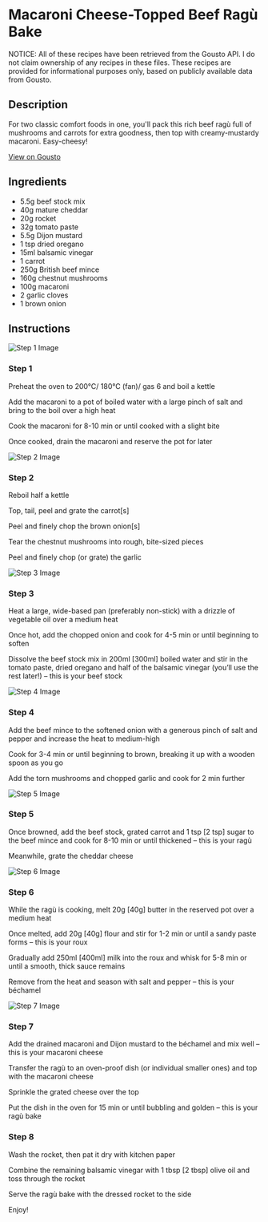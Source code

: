 # Macaroni Cheese-Topped Beef Ragù Bake

NOTICE: All of these recipes have been retrieved from the Gousto API. I do not claim ownership of any recipes in these files. These recipes are provided for informational purposes only, based on publicly available data from Gousto.

## Description

For two classic comfort foods in one, you'll pack this rich beef ragù full of mushrooms and carrots for extra goodness, then top with creamy-mustardy macaroni. Easy-cheesy! 

[View on Gousto](https://www.gousto.co.uk/recipes/cookbook/macaroni-cheese-topped-ragu-bake)

## Ingredients

- 5.5g beef stock mix
- 40g mature cheddar 
- 20g rocket
- 32g tomato paste 
- 5.5g Dijon mustard
- 1 tsp dried oregano
- 15ml balsamic vinegar
- 1 carrot
- 250g British beef mince
- 160g chestnut mushrooms
- 100g macaroni
- 2 garlic cloves
- 1 brown onion

## Instructions

![Step 1 Image](https://production-media.gousto.co.uk/cms/recipe-step-image/step-1-1615221223361-x200.jpg)

### Step 1

Preheat the oven to 200°C/ 180°C (fan)/ gas 6 and boil a kettle

Add the macaroni to a pot of boiled water with a large pinch of salt and bring to the boil over a high heat

Cook the macaroni for 8-10 min or until cooked with a slight bite

Once cooked, drain the macaroni and reserve the pot for later

![Step 2 Image](https://production-media.gousto.co.uk/cms/recipe-step-image/step-2-1615221229890-x200.jpg)

### Step 2

Reboil half a kettle

Top, tail, peel and grate the carrot<span class="text-danger">[s]</span>

Peel and finely chop the brown onion<span class="text-danger">[s]</span>

Tear the chestnut mushrooms into rough, bite-sized pieces

Peel and finely chop (or grate) the garlic

![Step 3 Image](https://production-media.gousto.co.uk/cms/recipe-step-image/step-3-1615221238370-x200.jpg)

### Step 3

Heat a large, wide-based pan (preferably non-stick) with a drizzle of vegetable oil over a medium heat

Once hot, add the chopped onion and cook for 4-5 min or until beginning to soften

Dissolve the beef stock mix in 200ml<span class="text-danger"> [300ml]</span> boiled water and stir in the tomato paste, dried oregano and half of the balsamic vinegar (you’ll use the rest later!) – this is your beef stock

![Step 4 Image](https://production-media.gousto.co.uk/cms/recipe-step-image/step-4-1615221244550-x200.jpg)

### Step 4

Add the beef mince to the softened onion with a generous pinch of salt and pepper and increase the heat to medium-high

Cook for 3-4 min or until beginning to brown, breaking it up with a wooden spoon as you go

Add the torn mushrooms and chopped garlic and cook for 2 min further

![Step 5 Image](https://production-media.gousto.co.uk/cms/recipe-step-image/step-5-1615221249146-x200.jpg)

### Step 5

Once browned, add the beef stock, grated carrot and 1 tsp <span class="text-danger">[2 tsp]</span> sugar to the beef mince and cook for 8-10 min or until thickened – this is your ragù

Meanwhile, grate the cheddar cheese

![Step 6 Image](https://production-media.gousto.co.uk/cms/recipe-step-image/step-6-1615221253671-x200.jpg)

### Step 6

While the ragù is cooking, melt 20g <span class="text-danger">[40g]</span> butter in the reserved pot over a medium heat

Once melted, add 20g <span class="text-danger">[40g]</span> flour and stir for 1-2 min or until a sandy paste forms – this is your roux

Gradually add 250ml <span class="text-danger">[400ml]</span> milk into the roux and whisk for 5-8 min or until a smooth, thick sauce remains

Remove from the heat and season with salt and pepper – this is your béchamel

![Step 7 Image](https://production-media.gousto.co.uk/cms/recipe-step-image/step-7-1615221258563-x200.jpg)

### Step 7

Add the drained macaroni and Dijon mustard to the béchamel and mix well – this is your macaroni cheese

Transfer the ragù to an oven-proof dish (or individual smaller ones) and top with the macaroni cheese

Sprinkle the grated cheese over the top

Put the dish in the oven for 15 min or until bubbling and golden – this is your ragù bake

### Step 8

Wash the rocket, then pat it dry with kitchen paper

Combine the remaining balsamic vinegar with 1 tbsp <span class="text-danger">[2 tbsp]</span> olive oil and toss through the rocket

Serve the ragù bake with the dressed rocket to the side

Enjoy!

